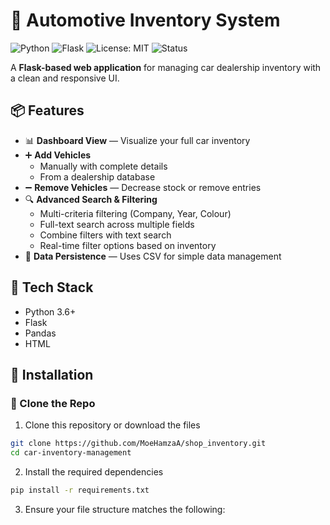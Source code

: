 # 🚗 Automotive Inventory System

![Python](https://img.shields.io/badge/Python-3.6%2B-blue)
![Flask](https://img.shields.io/badge/Flask-2.0+-green)
![License: MIT](https://img.shields.io/badge/License-MIT-yellow.svg)
![Status](https://img.shields.io/badge/status-active-brightgreen)

A **Flask-based web application** for managing car dealership inventory with a clean and responsive UI.

## 📦 Features

- 📊 **Dashboard View** — Visualize your full car inventory
- ➕ **Add Vehicles**
  - Manually with complete details
  - From a dealership database
- ➖ **Remove Vehicles** — Decrease stock or remove entries
- 🔍 **Advanced Search & Filtering**
  - Multi-criteria filtering (Company, Year, Colour)
  - Full-text search across multiple fields
  - Combine filters with text search
  - Real-time filter options based on inventory
- 💾 **Data Persistence** — Uses CSV for simple data management

## 🧰 Tech Stack

- Python 3.6+
- Flask
- Pandas
- HTML

## 🚀 Installation

### 🔁 Clone the Repo

1. Clone this repository or download the files
```bash
git clone https://github.com/MoeHamzaA/shop_inventory.git
cd car-inventory-management
```

2. Install the required dependencies
```bash
pip install -r requirements.txt
```

3. Ensure your file structure matches the following:
```